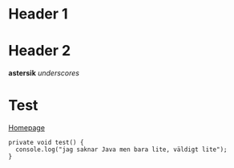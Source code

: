 # Header 1
# Header 2
**astersik**
_underscores_
# Test

[Homepage](https://fisq.store)

```
private void test() {
  console.log("jag saknar Java men bara lite, väldigt lite");
}
```
